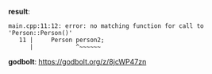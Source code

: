**result**:
```
main.cpp:11:12: error: no matching function for call to 'Person::Person()'
   11 |     Person person2;
      |            ^~~~~~~
```
**godbolt**: https://godbolt.org/z/8jcWP47zn
